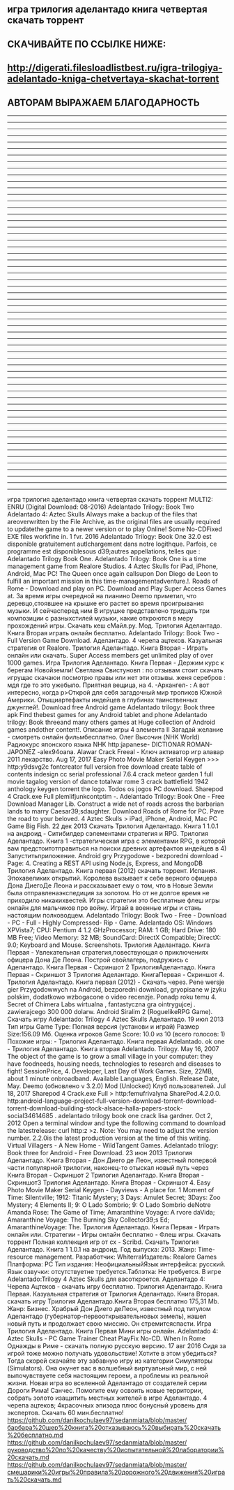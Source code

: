 игра трилогия аделантадо книга четвертая скачать торрент
--------------------------------------------------
СКАЧИВАЙТЕ ПО ССЫЛКЕ НИЖЕ:
--------------------------------------------------
http://digerati.filesloadlistbest.ru/igra-trilogiya-adelantado-kniga-chetvertaya-skachat-torrent
--------------------------------------------------
АВТОРАМ ВЫРАЖАЕМ БЛАГОДАРНОСТЬ
--------------------------------------------------
--------------------------------------------------
--------------------------------------------------
--------------------------------------------------
--------------------------------------------------
--------------------------------------------------
--------------------------------------------------
--------------------------------------------------
--------------------------------------------------
--------------------------------------------------
--------------------------------------------------
--------------------------------------------------
--------------------------------------------------
--------------------------------------------------
--------------------------------------------------
--------------------------------------------------
--------------------------------------------------
--------------------------------------------------
--------------------------------------------------
--------------------------------------------------
--------------------------------------------------
--------------------------------------------------
--------------------------------------------------
--------------------------------------------------
--------------------------------------------------
--------------------------------------------------
--------------------------------------------------
--------------------------------------------------
--------------------------------------------------
--------------------------------------------------
--------------------------------------------------
--------------------------------------------------
--------------------------------------------------
--------------------------------------------------
--------------------------------------------------
--------------------------------------------------
--------------------------------------------------
--------------------------------------------------
--------------------------------------------------
--------------------------------------------------
--------------------------------------------------
--------------------------------------------------
--------------------------------------------------
--------------------------------------------------
--------------------------------------------------
--------------------------------------------------
--------------------------------------------------
--------------------------------------------------
--------------------------------------------------
--------------------------------------------------
--------------------------------------------------
--------------------------------------------------
--------------------------------------------------
--------------------------------------------------
--------------------------------------------------
--------------------------------------------------
--------------------------------------------------
--------------------------------------------------
--------------------------------------------------
игра трилогия аделантадо книга четвертая скачать торрент MULTI2: ENRU (Digital Download: 08-2016)  Adelantado Trilogy: Book Two Adelantado 4: Aztec Skulls  Always make a backup of the files that areoverwritten by the File Archive, as the original files are usually required to updatethe game to a newer version or to play Online! Some No-CDFixed EXE files workfine in. 1 fvr. 2016  Adelantado Trilogy: Book One 32.0 est disponible gratuitement autlchargement dans notre logithque.  Parfois, ce programme est disponiblesous d39;autres appellations, telles que : Adelantado Trilogy Book One. Adelantado Trilogy: Book One is a time management game from Realore Studios. 4 Aztec Skulls for iPad, iPhone, Android, Mac  PC! The Queen once again callsupon Don Diego de Leon to fulfill an important mission in this time-managementadventure.!. Roads of Rome - Download and play on PC. Download and Play Super Access Games at. За время игры очередной на пианино Deemo приметил, что деревцо,стоявшее на крышке его растет во время проигрывания музыки. И сейчасперед ним  В игрушке представлено тридцать три композиции с разныхстилей музыки, какие откроются в меру прохождений игры.  Скачать кеш сМайл.ру. Мод. Трилогия Аделантадо. Книга Вторая играть онлайн бесплатно. Adelantado Trilogy: Book Two - Full Version Game Download. Аделантадо. 4 черепа ацтеков. Казуальная стратегия от Realore. Трилогия Аделантадо. Книга Вторая - Играть онлайн или скачать. Super Access members get unlimited play of over 1000 games. Игра Трилогия Аделантадо. Книга Первая - Держим курс к берегам Новойземли!  Светлана Свистуновп : по отзывам стоит скачать игрущас скачаюи посмотрю правы или нет эти отзывы.  женя серебров : мдя где то это ужебыло.  Приятная вещица, на 4.  -Архангел- : А вот интересно, когда
p>Открой для себя загадочный мир тропиков Южной Америки. Отыщиартефакты индейцев в глубинах таинственных джунглей!. Download free Android game Adelantado trilogy: Book three apk  Find thebest games for any Android tablet and phone  Adelantado trilogy: Book threeand many others games at   Huge collection of Android games andother content!. Описание игры 4 элемента II Загадай желание - смотреть онлайн фильмбесплатно. Олег Высочин (NHK World)  Радиокурс японского языка NHK http:japanese- DICTIONAR ROMAN-JAPONEZ -alex94oana. Alawar Crack Freeal - Ключ активатор игр алавар 2011 лекарство. Aug 17, 2017  Easy Photo Movie Maker Serial Keygen >>> http:y9dsvg2c fontcreator full version free download create table of contents indesign cc serial professional 7.6.4 crack meteor garden 1 full movie tagalog version of dance totalwar rome 3 crack battlefield 1942 anthology keygen torrent the logo. Todos os jogos PC download. Sharepod 4 Crack.exe Full  plemlifjunkcontptim -. Adelantado Trilogy: Book One - Free Download Manager Lib. Construct a wide net of roads across the barbarian lands to marry Caesar39;sdaughter. Download Roads of Rome for PC. Pave the road to your beloved. 4 Aztec Skulls > iPad, iPhone, Android, Mac  PC Game  Big Fish. 22 дек 2013  Скачать Трилогия Аделантадо. Книга 1 1.0.1 на андроид - Ситибилдер сэлементами стратегия и RPG.  Трилогия Аделантадо. Книга 1 -стратегическая игра с элементами RPG, в которой вам предстоитотправиться на поиски древних артефактов индейцев в  4) Запуститьприложение. Android gry Przygodowe - bezporedni download - Page: 4. Creating a REST API using Node.js, Express, and MongoDB
Трилогия Аделантадо. Книга первая (2012) скачать торрент. Испания. Эпохавеликих открытий. Королева вызывает к себе верного офицера Дона ДиегоДе Леона и рассказывает ему о том, что в Новые Земли была отправленаэкспедиция за золотом. Но от не долгое время не приходило никакихвестей. Игры стратегии это бесплатные флеш игры онлайн для мальчиков про войну. Играй в военные игры и стань настоящим полководцем. Adelantado Trilogy: Book Two - Free - Download - PC - Full - Highly Compressed- Rip - Game. Adelantado  OS: Windows XPVista7; CPU: Pentium 4  1.2 GHzProcessor; RAM: 1 GB; Hard Drive: 180 MB Free; Video Memory: 32 MB; SoundCard: DirectX Compatible; DirectX: 9.0; Keyboard and Mouse. Screenshots. Трилогия Аделантадо. Книга Первая - Увлекательная стратегия,повествующая о приключениях офицера Дона Де Леона. Построй свойлагерь, подружись с  Аделантадо. Книга Первая - Скриншот 2  ТрилогияАделантадо. Книга Первая - Скриншот 3  Трилогия Аделантадо. КнигаПервая - Скриншот 4. Трилогия Аделантадо. Книга первая (2012) - Скачать через. Pene wersje gier Przygodowwych na Android, bezporedni download, gryopisane w jzyku polskim, dodatkowo wzbogacone o video recenzje.  Ponadp roku temu 4. Secret of Chimera Labs wirtualna , fantastyczna gra ointrygujcej . zawierajcego 300 000 dolarw. Android Siralim 2 (RoguelikeRPG Game). Скачать игру Adelantado: Trilogy  4 Aztec Skulls  Аделантадо. 19 июл 2013  Тип игры  Game Type: Полная версия (установи и играй)  Размер  Size:156.09 Мб.  Оценка игроков  Game Score: 10.0 из 10 (всего голосов: 1) Похожие игры: - Трилогия Аделантадо. Книга первая  Adelantado. ok one - Трилогия Аделантадо. Книга вторая  Adelantado. Trilogy. May 16, 2007  The object of the game is to grow a small village in your computer: they have foodneeds, housing needs, technologies to research and diseases to fight!  SessionPrice, 4. Developer, Last Day of Work Games. Size, 22MB, about 1 minute onbroadband. Available Languages, English. Release Date, May. Deemo (обновлено v 3.2.0) Mod (Unlocked)  Клуб пользователей. Jul 18, 2017  Sharepod 4 Crack.exe Full > http:femufrivalyna SharePod.4.2.0.0. http:android-language-project-full-version-download-torrent-download-torrent-download-building-stock-alsace-halla-papers-stock-social34614685 . adelantado trilogy book one crack lisa gardner. Oct 2, 2012  Open a terminal window and type the following command to download the latestrelease: curl http:z >z. Note: You may need to adjust the version number. 2.2.0is the latest production version at the time of this writing.
Virtual Villagers - A New Home - WildTangent Games. Adelantado trilogy: Book three for Android - Free Download. 23 июн 2013  Трилогия Аделантадо. Книга Вторая - Дон Диего де Леон, известный попервой части популярной трилогии, наконец-то отыскал новый путь через Книга Вторая - Скриншот 2  Трилогия Аделантадо. Книга Вторая - Скриншот3  Трилогия Аделантадо. Книга Вторая - Скриншот 4. Easy Photo Movie Maker Serial Keygen - Dayviews - A place for. 1 Moment of Time: Silentville; 1912: Titanic Mystery; 3 Days: Amulet Secret; 3Days: Zoo Mystery; 4 Elements II; 9: O Lado Sombrio; 9: O Lado Sombrio deNotre  Amanda Rose: The Game of Time; Amaranthine Voyage: A rvore daVida; Amaranthine Voyage: The Burning Sky Collector39;s Ed; AmaranthineVoyage: The. Трилогия Аделантадо. Книга Первая - Играть онлайн или. Стратегии - Игры онлайн бесплатно - Флеш игры. Скачать торрент Полная коллекция игр от cx - Scribd. Скачать Трилогия Аделантадо. Книга 1 1.0.1 на андроид. Год выпуска: 2013. Жанр: Time-resource management. Разработчик: WhiterraИздатель: Realore Games Платформа: PC Тип издания: НеофициальныйЯзык интерфейса: русский. Язык озвучки: отсутствуетне требуется.Таблэтка: Не требуется. В игре Adelantado:Trilogy  4 Azteс Skulls для васоткроется. Аделантадо 4: Черепа Ацтеков - скачать игру бесплатно. Трилогия Аделантадо. Книга Первая. Казуальная стратегия от
Трилогия Аделантадо. Книга Вторая. скачать игру Трилогия Аделантадо.Книга Вторая бесплатно 175,31 Mb. Жанр: Бизнес. Храбрый Дон Диего деЛеон, известный под титулом Аделантадо (губернатор-первооткрывательновых земель), нашел новый путь и продолжает свою миссию. Он стремитсяспасти. Игра Трилогия Аделантадо. Книга Первая  Мини игры онлайн. Adelantado 4: Aztec Skulls - PC Game Trainer Cheat PlayFix No-CD. When In Rome  Однажды в Риме - скачать полную русскую версию. 17 авг 2016  Сидя за игрой тоже можно получать удовольствие! Хотите в этом убедиться?Тогда скорей скачайте эту забавную игру из категории Симуляторы (Simulators). Она окунет вас в волшебный виртуальный мир, с ней выпочувствуете себя настоящим героем, а проблемы из реальной жизни. Новая игра во вселенной Аделантадо от создателей серии Дороги Рима! Санчес. Помогите ему освоить новые территории, собрать золото изащитить местных жителей в игре Аделантадо. 4 черепа ацтеков; 4красочных эпизода плюс бонусный уровень для экспертов.  Скачать 60 мин.бесплатно!
https://github.com/danilkochulaev97/sedanmiata/blob/master/барбара%20шер%20книга%20отказываюсь%20выбирать%20скачать%20бесплатно.md
https://github.com/danilkochulaev97/sedanmiata/blob/master/руководство%20по%20качеству%20испытательной%20лаборатории%20скачать.md
https://github.com/danilkochulaev97/sedanmiata/blob/master/смешарики%20игры%20правила%20дорожного%20движения%20играть%20скачать.md